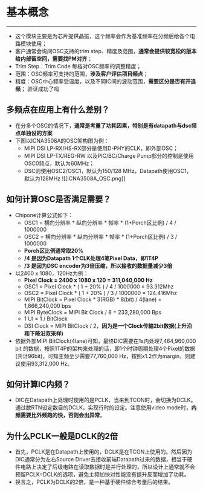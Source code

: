 # 基本概念
---
- 这个模块主要是为芯片提供晶振，这个频率会作为基准频率在分频后给各个电路模块使用；
- 客户通常会询问OSC支持的trim step、精度及范围，**通常会提供较宽松的版本给内部留空间，需要找PM对齐**；
- Trim Step：Trim Code 每档对OSC频率的调整精度；
- 范围：OSC频率可支持的范围，**涉及客户评估项目频点**；
- 精度：OSC中心频率受温度，以及不同IC间的波动范围，**需要区分是否有开追频**；
验证成功了吗
## 多频点在应用上有什么差别？

- 在分多个OSC的情况下，**通常是考量了功耗因素，特别是有datapath与dsc频点单独设的方案**
- 下图以ICNA3508A的OSC架构图为例：
	- MIPI DSI LP-RX/HS-RX部分是使用D-PHY的CLK，即外部OSC；
	- MIPI DSI LP-TX/REG-RW 以及PIC/BC/Charge Pump部分的控制是使用OSC0频点，默认为60MHz；
	- DSC则使用OSC2/OSC1，默认为150/128 MHz，Datapath使用OSC1，默认为128MHz
![[ICNA3508A_OSC.png]]
## 如何计算OSC是否满足需要？

- Chipone计算公式如下：
	- OSC1 = 横向分辨率 * 纵向分辨率 * 帧率 * (1+Porch区比例) / 4 / 1000000
	- OSC2 = 横向分辨率 * 纵向分辨率 * 帧率 * (1+Porch区比例) / 3 / 1000000
	- **Porch区比例通常取20%**
	- **/4 是因为Datapath 1个CLK处理4笔Pixel Data，即1T4P**
	- **/3 是因为DSC encoder为3倍压缩，所以接收的数据量减少3倍**
- 以2400 x 1080，120Hz为例：
	- **Pixel Clock = 2400 x 1080 x 120 = 311,040,000 Hz**
	- OSC1 = Pixel Clock * ( 1 + 20% ) / 4 / 1000000 = 93.312Mhz
	- OSC2 = Pixel Clock * ( 1 + 20% ) / 3 / 1000000 = 124.416Mhz
	- MIPI BitClock = Pixel Clock * 3(RGB) * 8(bit) / 4(lane) = 1,866,240,000 bps
	- MIPI ByteClock = MIPI Bit Clock / 8 = 233,280,000 Bps
	- 1 UI = 1 / BitClock
	- DSI Clock = MIPI BitClock / 2，**因为是一个Clock传输2bit数据(上升沿和下降沿双采样)**
- 依据外部MIPI BitClock(4lane)可知，最终DIC需要在1s内处理7,464,960,000 bit 的数据，按照1T4P的架构来处理的话，即1个时钟周期处理4个Pixel的数据(共计96bit)，可知主频至少需要77,760,000 Hz，按照x1.2作为margin，则建议使用93,312,000 Hz。

## 如何计算IC内频？

- DIC在Datapath上处理时使用的是PCLK，当来到TCON时，会切换为DCLK。通过数RTN设定数目的DCLK，实现行时的设定。注意使用video mode时，**内频需要比外频跑的快，否则会出异常**。


## 为什么PCLK一般是DCLK的2倍

- 首先，PCLK是在Datapath上使用的，DCLK是在TCON上使用的。然后因为DIC通常分为左右Source Driver去接收前端Datapath过来的数据，相当于硬件电路上决定了后级电路在读取数据时是并行处理的，所以设计上通常就不会预留PCLK=DCLK的选项，避免主频加快对性能没有提升反而增加了功耗。
- 换言之，PCLK为DCLK的2倍，是一种基于硬件综合考量后的结果。